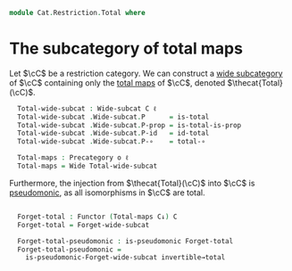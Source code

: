 <!--
```agda
open import Cat.Functor.WideSubcategory
open import Cat.Functor.Properties
open import Cat.Restriction.Base
open import Cat.Prelude

import Cat.Restriction.Reasoning
```
-->

```agda
module Cat.Restriction.Total where
```

# The subcategory of total maps

Let $\cC$ be a restriction category. We can construct a
[wide subcategory] of $\cC$ containing only the [total maps] of $\cC$,
denoted $\thecat{Total}(\cC)$.

[wide subcategory]: Cat.Functor.WideSubcategory.html
[total maps]: Cat.Restriction.Reasoning.html#total-morphisms

<!--
```agda
module _ {o ℓ} {C : Precategory o ℓ} (C↓ : Restriction-category C) where
  open Cat.Restriction.Reasoning C↓
```
-->

```agda
  Total-wide-subcat : Wide-subcat C ℓ
  Total-wide-subcat .Wide-subcat.P      = is-total
  Total-wide-subcat .Wide-subcat.P-prop = is-total-is-prop
  Total-wide-subcat .Wide-subcat.P-id   = id-total
  Total-wide-subcat .Wide-subcat.P-∘    = total-∘

  Total-maps : Precategory o ℓ
  Total-maps = Wide Total-wide-subcat
```

<!--
```agda
module _ {o ℓ} {C : Precategory o ℓ} {C↓ : Restriction-category C} where
  open Cat.Restriction.Reasoning C↓
```
-->

Furthermore, the injection from $\thecat{Total}(\cC)$ into $\cC$ is
[pseudomonic], as all isomorphisms in $\cC$ are total.

[pseudomonic]: Cat.Functor.Properties.html#pseudomonic-functors

```agda

  Forget-total : Functor (Total-maps C↓) C
  Forget-total = Forget-wide-subcat

  Forget-total-pseudomonic : is-pseudomonic Forget-total
  Forget-total-pseudomonic =
    is-pseudomonic-Forget-wide-subcat invertible→total
```
